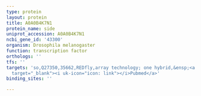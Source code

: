 ```yaml
---
type: protein
layout: protein
title: A0A0B4K7N1
protein_name: side
uniprot_accession: A0A0B4K7N1
ncbi_gene_id: '43300'
organism: Drosophila melanogaster
function: transcription factor
orthologs: ''
tfs: ''
targets: 'so,Q27350,35662,REDfly,array technology; one hybrid,&ensp;<a href="https://www.ncbi.nlm.nih.gov/pubmed/?term=22037703%5Buid%5D+OR+20965965%5Buid%5D"
  target="_blank"><i uk-icon="icon: link"></i>Pubmed</a>'
binding_sites: ''

---
```

